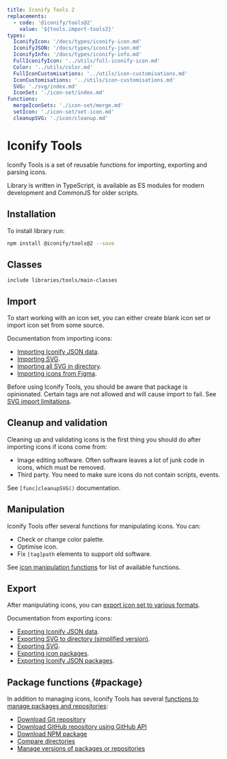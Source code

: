```yaml
title: Iconify Tools 2
replacements:
  - code: '@iconify/tools@2'
    value: '${tools.import-tools2}'
types:
  IconifyIcon: '/docs/types/iconify-icon.md'
  IconifyJSON: '/docs/types/iconify-json.md'
  IconifyInfo: '/docs/types/iconify-info.md'
  FullIconifyIcon: '../utils/full-iconify-icon.md'
  Color: '../utils/color.md'
  FullIconCustomisations: '../utils/icon-customisations.md'
  IconCustomisations: '../utils/icon-customisations.md'
  SVG: './svg/index.md'
  IconSet: './icon-set/index.md'
functions:
  mergeIconSets: './icon-set/merge.md'
  setIcon: './icon-set/set-icon.md'
  cleanupSVG: './icon/cleanup.md'
```

# Iconify Tools

Iconify Tools is a set of reusable functions for importing, exporting and parsing icons.

Library is written in TypeScript, is available as ES modules for modern development and CommonJS for older scripts.

## Installation

To install library run:

```sh
npm install @iconify/tools@2 --save
```

## Classes

`include libraries/tools/main-classes`

## Import

To start working with an icon set, you can either create blank icon set or import icon set from some source.

Documentation from importing icons:

- [Importing Iconify JSON data](./import/json.md).
- [Importing SVG](./import/svg.md).
- [Importing all SVG in directory](./import/directory.md).
- [Importing icons from Figma](./import/figma/index.md).

Before using Iconify Tools, you should be aware that package is opinionated. Certain tags are not allowed and will cause import to fail. See [SVG import limitations](./tags.md).

## Cleanup and validation

Cleaning up and validating icons is the first thing you should do after importing icons if icons come from:

- Image editing software. Often software leaves a lot of junk code in icons, which must be removed.
- Third party. You need to make sure icons do not contain scripts, events.

See `[func]cleanupSVG()` documentation.

## Manipulation

Iconify Tools offer several functions for manipulating icons. You can:

- Check or change color palette.
- Optimise icon.
- Fix `[tag]path` elements to support old software.

See [icon manipulation functions](./icon/index.md) for list of available functions.

## Export

After manipulating icons, you can [export icon set to various formats](./export/index.md).

Documentation from exporting icons:

- [Exporting Iconify JSON data](./export/json.md).
- [Exporting SVG to directory (simplified version)](./export/directory.md).
- [Exporting SVG](./export/svg.md).
- [Exporting icon packages](./export/icon-package.md).
- [Exporting Iconify JSON packages](./export/json-package.md).

## Package functions {#package}

In addition to managing icons, Iconify Tools has several [functions to manage packages and repositories](./package/index.md):

- [Download Git repository](./package/git.md)
- [Download GitHub repository using GitHub API](./package/github.md)
- [Download NPM package](./package/npm.md)
- [Compare directories](./package/compare.md)
- [Manage versions of packages or repositories](./package/index.md#versions)
